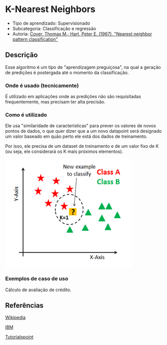 # K-Nearest Neighbors

- Tipo de aprendizado: Supervisionado
- Subcategoria: Classificação e regressão
- Autoria: [Cover, Thomas M.; Hart, Peter E. (1967). "Nearest neighbor pattern classification"]((http://ssg.mit.edu/cal/abs/2000_spring/np_dens/classification/cover67.pdf))

## Descrição

Esse algoritmo é um tipo de "aprendizagem preguiçosa", na qual a geração de predições é postergada até o momento da classificação.

### Onde é usado (tecnicamente)

É utilizado em aplicações onde as predições não são requisitadas frequentemente, mas precisam ter alta precisão.

### Como é utilizado

Ele usa "similaridade de características" para prever os valores de novos pontos de dados, o que quer dizer que a um novo datapoint será designado um valor baseado em quão perto ele está dos dados de treinamento. 

Por isso, ele precisa de um dataset de treinamento e de um valor fixo de K (ou seja, ele considerará os K mais próximos elementos).

![KNN](imgs/knn.png)

### Exemplos de caso de uso

Cálculo de avaliação de crédito.

## Referências

[Wikipedia](https://en.wikipedia.org/wiki/K-nearest_neighbors_algorithm#References)

[IBM](https://www.ibm.com/support/knowledgecenter/en/SS6NHC/com.ibm.swg.im.dashdb.analytics.doc/doc/r_knn.html)

[Tutorialspoint](https://www.tutorialspoint.com/machine_learning_with_python/machine_learning_with_python_knn_algorithm_finding_nearest_neighbors.htm)